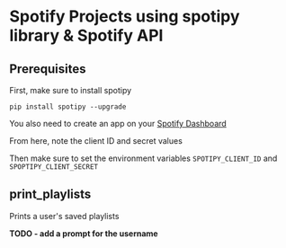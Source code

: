 # Spotify Projects using spotipy library & Spotify API

## Prerequisites
First, make sure to install spotipy

`pip install spotipy --upgrade` 

You also need to create an app on your [Spotify Dashboard](https://developer.spotify.com/dashboard)

From here, note the client ID and secret values
 
Then make sure to set the environment variables `SPOTIPY_CLIENT_ID` and `SPOPTIPY_CLIENT_SECRET`


## print_playlists
Prints a user's saved playlists

<b>TODO - add a prompt for the username </b>
